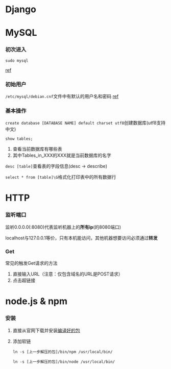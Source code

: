# Django



# MySQL

### 初次进入

`sudo mysql`

[ref](https://stackoverflow.com/questions/39281594/error-1698-28000-access-denied-for-user-rootlocalhost)

### 初始用户

`/etc/mysql/debian.cnf`文件中有默认的用户名和密码 [ref](https://blog.csdn.net/theonegis/article/details/51810063)

### 基本操作

`create database [DATABASE NAME] default charset utf8`创建数据库(utf8支持中文)

`show tables;`

1. 查看当前数据库有哪些表
2. 其中Tables_in_XXX的XXX就是当前数据库的名字

`desc [table]`查看表的字段信息(desc -> describe)

`select * from [table]\G`格式化打印表中的所有数据行

# HTTP

### 监听端口

监听0.0.0.0(:8080)代表监听机器上的**所有ip**(的8080端口)

localhost与127.0.0.1等价，只有本机能访问，其他机器想要访问必须通过**转发**

### Get

常见的触发Get请求的方法

1. 直接输入URL（注意：仅包含域名的URL是POST请求）
2. 点击超链接

# node.js & npm

### 安装

1. 直接从官网下载并安装[编译好的包](https://www.runoob.com/nodejs/nodejs-install-setup.html)
2. 添加软链

   `ln -s [上一步解压的包]/bin/npm /usr/local/bin/`

   `ln -s [上一步解压的包]/bin/node /usr/local/bin/`
